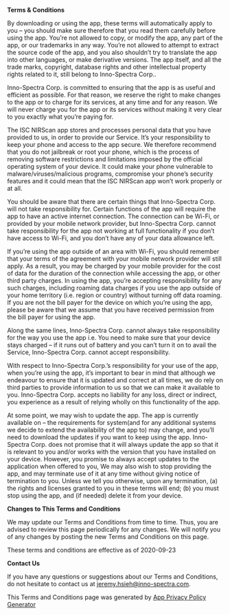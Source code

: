 **Terms & Conditions**


By downloading or using the app, these terms will automatically apply to you – you should make sure therefore that you read them carefully before using the app. You’re not allowed to copy, or modify the app, any part of the app, or our trademarks in any way. You’re not allowed to attempt to extract the source code of the app, and you also shouldn’t try to translate the app into other languages, or make derivative versions. The app itself, and all the trade marks, copyright, database rights and other intellectual property rights related to it, still belong to Inno-Spectra Corp..


Inno-Spectra Corp. is committed to ensuring that the app is as useful and efficient as possible. For that reason, we reserve the right to make changes to the app or to charge for its services, at any time and for any reason. We will never charge you for the app or its services without making it very clear to you exactly what you’re paying for.


The ISC NIRScan app stores and processes personal data that you have provided to us, in order to provide our Service. It’s your responsibility to keep your phone and access to the app secure. We therefore recommend that you do not jailbreak or root your phone, which is the process of removing software restrictions and limitations imposed by the official operating system of your device. It could make your phone vulnerable to malware/viruses/malicious programs, compromise your phone’s security features and it could mean that the ISC NIRScan app won’t work properly or at all.


You should be aware that there are certain things that Inno-Spectra Corp. will not take responsibility for. Certain functions of the app will require the app to have an active internet connection. The connection can be Wi-Fi, or provided by your mobile network provider, but Inno-Spectra Corp. cannot take responsibility for the app not working at full functionality if you don’t have access to Wi-Fi, and you don’t have any of your data allowance left.


If you’re using the app outside of an area with Wi-Fi, you should remember that your terms of the agreement with your mobile network provider will still apply. As a result, you may be charged by your mobile provider for the cost of data for the duration of the connection while accessing the app, or other third party charges. In using the app, you’re accepting responsibility for any such charges, including roaming data charges if you use the app outside of your home territory (i.e. region or country) without turning off data roaming. If you are not the bill payer for the device on which you’re using the app, please be aware that we assume that you have received permission from the bill payer for using the app.


Along the same lines, Inno-Spectra Corp. cannot always take responsibility for the way you use the app i.e. You need to make sure that your device stays charged – if it runs out of battery and you can’t turn it on to avail the Service, Inno-Spectra Corp. cannot accept responsibility.


With respect to Inno-Spectra Corp.’s responsibility for your use of the app, when you’re using the app, it’s important to bear in mind that although we endeavour to ensure that it is updated and correct at all times, we do rely on third parties to provide information to us so that we can make it available to you. Inno-Spectra Corp. accepts no liability for any loss, direct or indirect, you experience as a result of relying wholly on this functionality of the app.


At some point, we may wish to update the app. The app is currently available on – the requirements for system(and for any additional systems we decide to extend the availability of the app to) may change, and you’ll need to download the updates if you want to keep using the app. Inno-Spectra Corp. does not promise that it will always update the app so that it is relevant to you and/or works with the version that you have installed on your device. However, you promise to always accept updates to the application when offered to you, We may also wish to stop providing the app, and may terminate use of it at any time without giving notice of termination to you. Unless we tell you otherwise, upon any termination, (a) the rights and licenses granted to you in these terms will end; (b) you must stop using the app, and (if needed) delete it from your device.


**Changes to This Terms and Conditions**


We may update our Terms and Conditions from time to time. Thus, you are advised to review this page periodically for any changes. We will notify you of any changes by posting the new Terms and Conditions on this page.


These terms and conditions are effective as of 2020-09-23


**Contact Us**


If you have any questions or suggestions about our Terms and Conditions, do not hesitate to contact us at jeremy.hsieh@inno-spectra.com.


This Terms and Conditions page was generated by [App Privacy Policy Generator](https://app-privacy-policy-generator.firebaseapp.com/)
